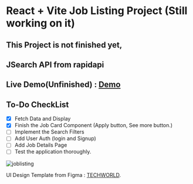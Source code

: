 # React + Vite Job Listing Project (Still working on it)
## This Project is not finished yet,
## JSearch API from rapidapi
## Live Demo(Unfinished) : [Demo](https://job-listing-webapp-eight.vercel.app/)

## To-Do CheckList
- [x] Fetch Data and Display
- [x] Finish the Job Card Component (Apply button, See more button.) 
- [ ] Implement the Search Filters
- [ ] Add User Auth (login and Signup)
- [ ] Add Job Details Page
- [ ] Test the application thoroughly.

![joblisting](https://github.com/cjpanda/Job-listing-webapp/assets/107156444/ec624877-9d17-4512-a020-b8bfa6c17b8f)

UI Design Template from Figma : [TECHWORLD](https://www.figma.com/community/file/1136323492614596040/job-portal-website-ui?searchSessionId=ls6mpx1f-q5zogw08l1).
